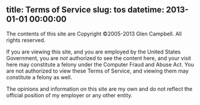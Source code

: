 title: Terms of Service
slug: tos
datetime: 2013-01-01 00:00:00
---
The contents of this site are Copyright &copy;2005-2013 Glen Campbell.
All rights reserved.

If you are viewing this site, and you are employed by the United States
Government, you are *not* authorized to see the content here, and your
visit here may constitute a felony under the Computer Fraud and Abuse Act.
You are not authorized to view these Terms of Service, and viewing them
may constitute a felony as well.

<p class="muted">
The opinions and information on this site are my own and do not reflect the
official position of my employer or any other entity.
</p>
